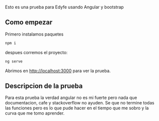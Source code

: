 Esto es una prueba para Edyfe usando Angular y bootstrap

## Como empezar

Primero instalamos paquetes
```bash
npm i 
```
despues corremos el proyecto:

```bash
ng serve
```

Abrimos en [http://localhost:3000](http://localhost:3000) para ver la prueba.


## Descripcion de la prueba

Para esta prueba la verdad angular no es mi fuerte pero nada que documentacion, cafe y stackoverflow no ayuden. 
Se que no termine todas las funciones pero es lo que pude hacer en el tiempo que me sobro y la curva que me tomo aprender.

